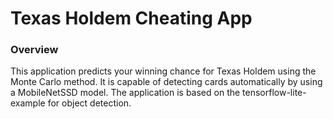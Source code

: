 # Texas Holdem Cheating App
### Overview
This application predicts your winning chance for Texas Holdem using the Monte Carlo method. It is capable of detecting cards automatically by using a MobileNetSSD model. The application is based on the tensorflow-lite-example for object detection.